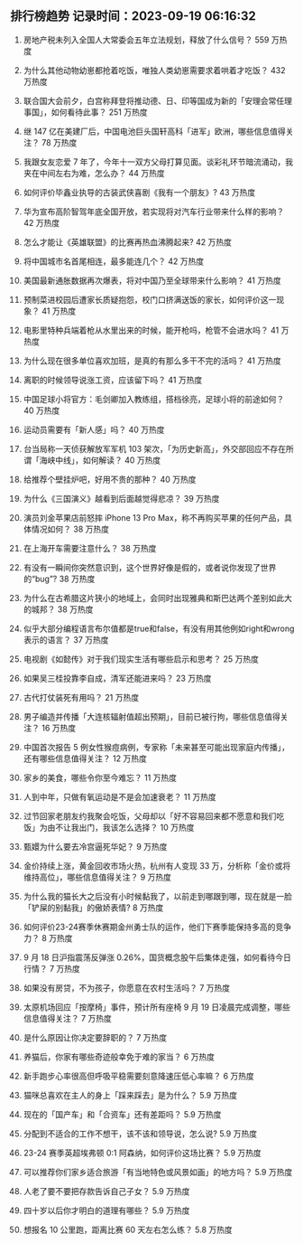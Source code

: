 
## 排行榜趋势 记录时间：2023-09-19 06:16:32
  
  1. 房地产税未列入全国人大常委会五年立法规划，释放了什么信号？ 559 万热度
    
  2. 为什么其他动物幼崽都抢着吃饭，唯独人类幼崽需要求着哄着才吃饭？ 432 万热度
    
  3. 联合国大会前夕，白宫称拜登将推动德、日、印等国成为新的「安理会常任理事国」，如何看待此事？ 251 万热度
    
  4. 继 147 亿在美建厂后，中国电池巨头国轩高科「进军」欧洲，哪些信息值得关注？ 78 万热度
    
  5. 我跟女友恋爱 7 年了，今年十一双方父母打算见面。谈彩礼环节暗流涌动，我夹在中间左右为难，怎么办？ 44 万热度
    
  6. 如何评价毕鑫业执导的古装武侠喜剧《我有一个朋友》? 43 万热度
    
  7. 华为宣布高阶智驾年底全国开放，若实现将对汽车行业带来什么样的影响？ 42 万热度
    
  8. 怎么才能让《英雄联盟》的比赛再热血沸腾起来? 42 万热度
    
  9. 将中国城市名首尾相连，最多能连几个？ 42 万热度
    
  10. 美国最新通胀数据再次爆表，将对中国乃至全球带来什么影响？ 41 万热度
    
  11. 预制菜进校园后遭家长质疑抱怨，校门口挤满送饭的家长，如何评价这一现象？ 41 万热度
    
  12. 电影里特种兵端着枪从水里出来的时候，能开枪吗，枪管不会进水吗？ 41 万热度
    
  13. 为什么现在很多单位喜欢加班，是真的有那么多干不完的活吗？ 41 万热度
    
  14. 离职的时候领导说涨工资，应该留下吗？ 41 万热度
    
  15. 中国足球小将官方：毛剑卿加入教练组，搭档徐亮，足球小将的前途如何？ 40 万热度
    
  16. 运动员需要有「新人感」吗？ 40 万热度
    
  17. 台当局称一天侦获解放军军机 103 架次，「为历史新高」，外交部回应不存在所谓「海峡中线」，如何解读？ 40 万热度
    
  18. 给推荐个壁挂炉吧，好用不贵的那种？ 40 万热度
    
  19. 为什么《三国演义》越看到后面越觉得悲凉？ 39 万热度
    
  20. 演员刘金苹果店前怒摔 iPhone 13 Pro Max，称不再购买苹果的任何产品，具体情况如何？ 38 万热度
    
  21. 在上海开车需要注意什么？ 38 万热度
    
  22. 有没有一瞬间你突然意识到，这个世界好像是假的，或者说你发现了世界的“bug”? 38 万热度
    
  23. 为什么在古希腊这片狭小的地域上，会同时出现雅典和斯巴达两个差别如此大的城邦？ 38 万热度
    
  24. 似乎大部分编程语言布尔值都是true和false，有没有用其他例如right和wrong表示的语言？ 37 万热度
    
  25. 电视剧《如懿传》对于我们现实生活有哪些启示和思考？ 25 万热度
    
  26. 如果吴三桂投靠李自成，清军还能进来吗？ 23 万热度
    
  27. 古代打仗装死有用吗？ 21 万热度
    
  28. 男子编造并传播「大连核辐射值超出预期」，目前已被行拘，哪些信息值得关注？ 16 万热度
    
  29. 中国首次报告 5 例女性猴痘病例，专家称「未来甚至可能出现家庭内传播」，还有哪些信息值得关注？ 12 万热度
    
  30. 家乡的美食，哪些令你至今难忘？ 11 万热度
    
  31. 人到中年，只做有氧运动是不是会加速衰老？ 11 万热度
    
  32. 过节回家老朋友约我聚会吃饭，父母却以「好不容易回来都不愿意和我们吃饭」为由不让我出门，我该怎么选择？ 10 万热度
    
  33. 甄嬛为什么要去冷宫逼死华妃？ 9 万热度
    
  34. 金价持续上涨，黄金回收市场火热，杭州有人变现 33 万，分析称「金价或将维持高位」，哪些信息值得关注？ 9 万热度
    
  35. 为什么我的猫长大之后没有小时候黏我了，以前走到哪跟到哪，现在就是一脸「铲屎的别黏我」的傲娇表情? 8 万热度
    
  36. 如何评价23-24赛季休赛期金州勇士队的运作，他们下赛季能保持多高的竞争力？ 8 万热度
    
  37. 9 月 18 日沪指震荡反弹涨 0.26%，国货概念股午后集体走强，如何看待今日行情？ 7 万热度
    
  38. 如果没有房贷，不为孩子，你愿意在农村生活吗？ 7 万热度
    
  39. 太原机场回应「按摩椅」事件，预计所有座椅 9 月 19 日凌晨完成调整，哪些信息值得关注？ 7 万热度
    
  40. 是什么原因让你决定要辞职的？ 7 万热度
    
  41. 养猫后，你家有哪些奇迹般幸免于难的家当？ 6 万热度
    
  42. 新手跑步心率很高但呼吸平稳需要刻意降速压低心率嘛？ 6 万热度
    
  43. 猫咪总喜欢在主人的身上「踩来踩去」是为什么？ 5.9 万热度
    
  44. 现在的「国产车」和「合资车」还有差距吗？ 5.9 万热度
    
  45. 分配到不适合的工作不想干，该不该和领导说，怎么说? 5.9 万热度
    
  46. 23-24 赛季英超埃弗顿 0:1 阿森纳，如何评价这场比赛？ 5.9 万热度
    
  47. 可以推荐你们家乡适合旅游「有当地特色或风景如画」的地方吗？ 5.9 万热度
    
  48. 人老了要不要把存款告诉自己子女？ 5.9 万热度
    
  49. 四十岁以后你才明白的道理有哪些？ 5.9 万热度
    
  50. 想报名 10 公里跑，距离比赛 60 天左右怎么练？ 5.8 万热度
    